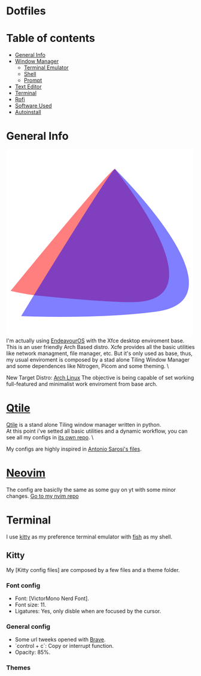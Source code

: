 
# Dotfiles
# Table of contents
- [General Info](#general-info)
- [Window Manager](#qtile)
    - [Terminal Emulator](#kitty)
    - [Shell](#fish)
    - [Prompt](#starship)
- [Text Editor](#text-editor)
- [Terminal](#terminal)
- [Rofi](#rofi)
- [Software Used](#sofware-used)
- [Autoinstall](#autoinstall)
# General Info
![alt text](/img/Endeavour_logo.png) \
I'm actually using [EndeavourOS](https://endeavouros.com/) with the Xfce desktop enviroment base.
This is an user friendly Arch Based distro. Xcfe provides all the basic utilities like network managment, file manager, etc. But 
it's only used as base, thus, my usual enviroment is composed by a stad alone Tiling Window Manager and
some dependences like Nitrogen, Picom and some theming. \

New Target Distro: [Arch Linux](https://archlinux.org/)
The objective is being capable of set working full-featured and minimalist work enviroment from base arch.

# [Qtile](https://github.com/dleyvacastro/qtile)
[Qtile](#window-manager) is a stand alone Tiling window manager written in python. \
At this point i've setted all basic utilities and a dynamic workflow, you can see all my configs in [its own repo](https://github.com/dleyvacastro/qtile). \

My configs are highly inspired in [Antonio Sarosi's files](https://github.com/antoniosarosi/dotfiles/tree/master/.config/qtile).

# [Neovim](https://github.com/dleyvacastro/nvim)
The config are basiclly the same as some guy on yt with some minor changes.
[Go to my nvim repo](https://github.com/dleyvacastro/nvim)

# Terminal
I use [kitty]() as my preference terminal emulator with [fish]() as my shell.
## Kitty
My [Kitty config files] are composed by a few files and a theme folder.
### Font config
- Font: [VictorMono Nerd Font].
- Font size: 11.
- Ligatures: Yes, only disble when are focused by the cursor.
### General config
- Some url tweeks opened with [Brave]().
- ´control + c´: Copy or interrupt function.
- Opacity: 85%.
### Themes 


